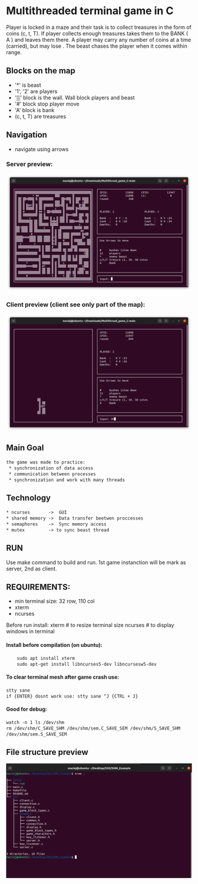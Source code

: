 # Multithreaded terminal game in C
Player is locked in a maze and their task is to collect treasures in the form of coins (c, t, T). If player collects enough treasures takes them to the BANK ( A ) and leaves them there. A player may carry any number of coins at a time (carried), but may lose . The beast chases the player when it comes within range.

## Blocks on the map
* '*' is beast
* '1', '2' are players
* '▒' block is the wall. Wall block players and beast
* \'#' block stop player move
* 'A' block is bank
* (c, t, T) are treasures

## Navigation
* navigate using arrows


### Server preview:
![Screenshot](img/server_view.png)
### Client preview (client see only part of the map):
![Screenshot](img/client_view.png)

## Main Goal
    
    the game was made to practice: 
     * synchronization of data access
     * communication between processes
     * synchronization and work with many threads

## Technology
    * ncurses       ->  GUI
    * shared memory ->  Data transfer beetwen proccesses
    * semaphores    ->  Sync memory access
    * mutex         -> to sync beast thread

## RUN
Use make command to build and run. 1st game instanction will be mark as server, 2nd as client. 

## REQUIREMENTS:
* min terminal size: 32 row, 110 col
* xterm
* ncurses

Before run install: xterm # to resize terminal size ncurses # to display windows in terminal

#### Install before compilation (on ubuntu):
```
    sudo apt install xterm
    sudo apt-get install libncurses5-dev libncursesw5-dev
```


#### To clear terminal mesh after game crash use:
    stty sane
    if {ENTER} dosnt work use: stty sane ^J {CTRL + J}

#### Good for debug:
    watch -n 1 ls /dev/shm
    rm /dev/shm/C_SAVE_SHM /dev/shm/sem.C_SAVE_SEM /dev/shm/S_SAVE_SHM /dev/shm/sem.S_SAVE_SEM



## File structure preview
![Screenshot](img/file_tree.png)